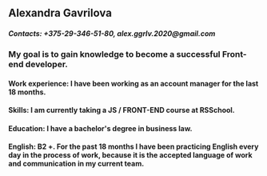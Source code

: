 ## Alexandra Gavrilova
#### _Contacts: +375-29-346-51-80, alex.ggrlv.2020@gmail.com_
### __My goal is to gain knowledge to become a successful Front-end developer.__
#### Work experience: I have been working as an account manager for the last 18 months.
#### Skills: I am currently taking a JS / FRONT-END course at RSSchool. 
#### Education: I have a bachelor's degree in business law.
#### English: B2 +. For the past 18 months I have been practicing English every day in the process of work, because it is the accepted language of work and communication in my current team.
